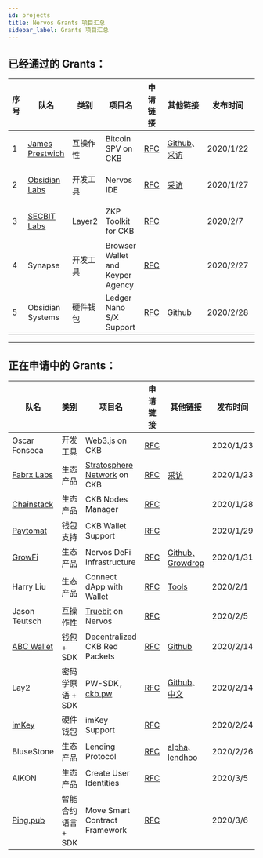 ```yaml
---
id: projects
title: Nervos Grants 项目汇总
sidebar_label: Grants 项目汇总
---
```


## 已经通过的 Grants：

|序号|队名|类别|项目名|申请链接|其他链接|发布时间|Grants|当前状态|
|---|---|---|---|---|---|---|---|---|
|1|[James Prestwich](https://summa.one/)|互操作性|Bitcoin SPV on CKB| [RFC](https://talk.nervos.org/t/grant-rfc-bitcoin-spv-utils/4162) |[Github](https://github.com/summa-tx/bitcoin-spv)、[采访](https://mp.weixin.qq.com/s/1hivIoTp7sLcmBIkLad30w)|2020/1/22|7.5 w|阶段1|
|2|[Obsidian Labs](https://www.obsidianlabs.io/)|开发工具|Nervos IDE| [RFC](https://talk.nervos.org/t/grant-rfc-nervos-ide/4188) |[采访](https://mp.weixin.qq.com/s/u4Qie1_pQddqSpcqti0ZTg)|2020/1/27|18 w|阶段1|
|3|[SECBIT Labs](https://github.com/sec-bit/)|Layer2|ZKP Toolkit for CKB| [RFC](https://talk.nervos.org/t/rfc-zkp-toolkit-ckb-a-zero-knowledge-proof-toolkit-for-ckb/4254) ||2020/2/7|未知|阶段1|
|4|Synapse|开发工具|Browser Wallet and Keyper Agency| [RFC](https://talk.nervos.org/t/synapse-browser-wallet-and-keyper-agency/4339) ||2020/2/27|未知|阶段1|
|5|Obsidian Systems|硬件钱包|Ledger Nano S/X Support| [RFC](https://talk.nervos.org/t/grant-rfc-ledger-nano-s-x-application-for-nervos/4349) |[Github](https://github.com/obsidiansystems)|2020/2/28|未知|阶段1|

---

## 正在申请中的 Grants：

|   队名  | 类别 | 项目名  | 申请链接 |其他链接 |发布时间 | 当前状态 |
|---------|-------|---------|---------|---------|---------|---------|
|Oscar Fonseca|开发工具|Web3.js on CKB| [RFC](https://talk.nervos.org/t/rfc-web3-js-port/4171) ||2020/1/23|Step2|
|[Fabrx Labs](https://www.fabrx.io/)|生态产品|[Stratosphere Network](https://www.stratosphere.network/) on CKB| [RFC](https://talk.nervos.org/t/rfc-nervos-interoperability-bridge-with-the-decentralized-cloud-stratosphere/4174) |[采访](https://mp.weixin.qq.com/s/KgEYtwui5jpTcfwa1NKpDg)|2020/1/23|Step2|
|[Chainstack](https://chainstack.com/)|生态产品|CKB Nodes Manager| [RFC](https://talk.nervos.org/t/managed-nervos-nodes-instant-access-to-the-nervos-network/4198) ||2020/1/28|Step2|
|[Paytomat](https://paytomat.com/)|钱包支持|CKB Wallet Support| [RFC](https://talk.nervos.org/t/rfc-nervos-support-in-paytomat-wallet/4203) ||2020/1/29|Step2|
|[GrowFi](https://medium.com/growfi)|生态产品|Nervos DeFi Infrastructure| [RFC](https://talk.nervos.org/t/grant-rfc-nervos-defi-infrastructure/4215) |[Github](https://github.com/bannplayer/Growdrop/tree/master)、[Growdrop](http://dev.growdrop.io/)|2020/1/31|Step2|
|Harry Liu|生态产品|Connect dApp with Wallet|[RFC](https://talk.nervos.org/t/rfc-oneconnect-connect-ckb-dapp-with-any-wallet/4219) |[Tools](https://tools.rebase.network/ckb)|2020/2/1|Step2|
|Jason Teutsch|互操作性|[Truebit](https://truebit.io/) on Nervos| [RFC](https://talk.nervos.org/t/truebit-on-nervos/4237) ||2020/2/5|Step2|
|[ABC Wallet](http://www.abcwallet.com/)|钱包 + SDK|Decentralized CKB Red Packets| [RFC](https://talk.nervos.org/t/grant-rfc-abc-wallet-decentralized-ckb-red-packets-on-sns/4285) |[Github](https://github.com/BlockABC/one_chain_ckb)|2020/2/14|Step2|
|Lay2|密码学原语 + SDK|PW-SDK，[ckb.pw](https://ckb.pw)| [RFC](https://talk.nervos.org/t/grant-rfc-pw-sdk-build-dapps-on-ckb-and-run-them-everywhere/4289/) |[Github](https://github.com/lay2dev/ckb.pw)、[中文](https://talk.nervos.org/t/grant-rfc-pw-sdk-ckb-dapps/4290/)|2020/2/14|Step2|
|[imKey](https://imkey.im/)|硬件钱包|imKey Support|[RFC](https://talk.nervos.org/t/imkey-hardware-digital-wallet-grant-proposal/4327)||2020/2/24|Step1|
|BluseStone|生态产品|Lending Protocol| [RFC](https://talk.nervos.org/t/grant-proposal-lending-protocol-on-nervos/4336) |[alpha](https://alpha.bluestone.live/)、[lendhoo](https://www.lendhoo.com/)|2020/2/26|Step1|
|AIKON|生态产品|Create User Identities| [RFC](https://talk.nervos.org/t/aikon-creating-identities-on-nervos/4384) ||2020/3/5|Closed|
|[Ping.pub](https://ping.pub/)|智能合约语言 + SDK|Move Smart Contract Framework|[RFC](https://talk.nervos.org/t/move-smart-contract-framework-proposal/4395) ||2020/3/6|Step1|